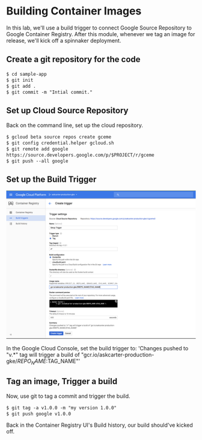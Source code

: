 # Building Container Images

In this lab, we'll use a build trigger to connect Google Source Repository to Google Container Registry. 
After this module, whenever we tag an image for release, we'll kick off a spinnaker deployment.


## Create a git repository for the code
```shell
$ cd sample-app
$ git init
$ git add .
$ git commit -m "Intial commit."
```

## Set up Cloud Source Repository
Back on the command line, set up the cloud repository.

```shell
$ gcloud beta source repos create gceme
$ git config credential.helper gcloud.sh
$ git remote add google https://source.developers.google.com/p/$PROJECT/r/gceme
$ git push --all google
```

## Set up the Build Trigger

![](../docs/img/Setup-build-trigger.png)

In the Google Cloud Console, set the build trigger to: 
 'Changes pushed to "v.*" tag will trigger a build of "gcr.io/askcarter-production-gke/$REPO_NAME:$TAG_NAME"'


## Tag an image, Trigger a build

Now, use git to tag a commit and trigger the build.

```shell
$ git tag -a v1.0.0 -m "my version 1.0.0"
$ git push google v1.0.0
```

Back in the Container Registry UI's Build history, our build should've kicked off.
